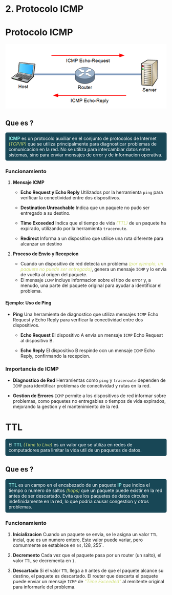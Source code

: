 # 2. Protocolo ICMP

# Protocolo ICMP

![icmp](vx_images/257303460569477.png)

## Que es ?

<p  style="background-color:#184756; padding:10px; border-radius: 5px ; color:white " ><strong style="color:#84E4DD;">ICMP</strong> es un protocolo auxiliar en el conjunto de protocolos de Internet <i style="color:#CFDE74">(TCP/IP) </i>que se utiliza principalmente para diagnosticar problemas de comunicacion en la red. No se utiliza para intercambiar datos entre sistemas, sino para enviar mensajes de error y de informacion operativa.
</p>

### Funcionamiento 

1. **Mensaje ICMP**

    * **Echo Request y Echo Reply** Utilizados por la herramienta `ping` para verificar la conectividad entre dos dispositivos.
    
    * **Destination Unreachable** Indica que un paquete no pudo ser entregado a su destino.
    
    * **Time Exceeded** Indica que el tiempo de vida<i style="color:#CFDE74"> (TTL) </i>de un paquete ha expirado, utilizando por la herramienta `traceroute`.
    
    * **Redirect** Informa a un dispositivo que utilice una ruta diferente para alcanzar un destino
 
2. **Proceso de Envio y Recepcion**

    * Cuando un dispositivo de red detecta un problema <i style="color:#CFDE74">(por ejemplo, un paquete no puede ser entregado)</i>, genera un mensaje `ICMP` y lo envia de vuelta al origen del paquete.
    * El mensaje `ICMP` incluye informacion sobre el tipo de error y, a menudo, una parte del paquete original para ayudar a identificar el problema.

#### Ejemplo: Uso de Ping

* **Ping** Una herramienta de diagnostico que utiliza mensajes `ICMP` Echo Request y Echo Reply para verificar la conectividad entre dos dispositivos.
    
    * **Echo Request** El dispositivo A envia un mensaje `ICMP` Echo Request al dispositivo B.
    
    * **Echo Reply** El dispositivo B respinde ocn un mensaje `ICMP` Echo Reply, confirmando la recepcion.
   
### Importancia de ICMP

* **Diagnostico de Red** Herramientas como `ping` y `traceroute` dependen de `ICMP` para identificar problemas de conectividad y rutas en la red.

* **Gestion de Errores** `ICMP` permite a los dispositivos de red informar sobre problemas, como paquetes no entregables o tiempos de vida expirados, mejorando la gestion y el mantenimiento de la red.


# TTL

<p  style="background-color:#184756; padding:10px; border-radius: 5px ; color:white " >El <strong style="color:#84E4DD;">TTL</strong> <i style="color:#CFDE74">(Time to Live)</i>  es un valor que se utiliza en redes de computadores para limitar la vida util de un paquetes de datos.</p>

## Que es ?

<p  style="background-color:#184756; padding:10px; border-radius: 5px ; color:white " ><strong style="color:#84E4DD;">TTL</strong> es un campo en el encabezado de un paquete <strong style="color:#84E4DD;">IP</strong> que indica el tiempo o numero de saltos <i style="color:#CFDE74">(hops)</i> que un paquete puede existir en la red antes de ser descartado. Evita que los paquetes de datos circulen indefinidamente en la red, lo que podria causar congestion y otros problemas.</p>

### Funcionamiento

1. **Inicializacion** Cuando un paquete se envia, se le asigna un valor `TTL` incial, que es un numero entero, Este valor puede variar, pero comunmente se establece en `64,`128`,`255`.

2. **Decremento** Cada vez que el paquete pasa por un router (un salto), el valor `TTL` se decrementa en `1`.

3. **Descartado** Si el valor `TTL` llega a `0` antes de que el paquete alcance su destino, el paquete es descartado. El router que descarta el paquete puede enviar un mensaje `ICMP` de <i style="color:#CFDE74">"Time Exceeded"</i> al remitente original para informarle del problema.
